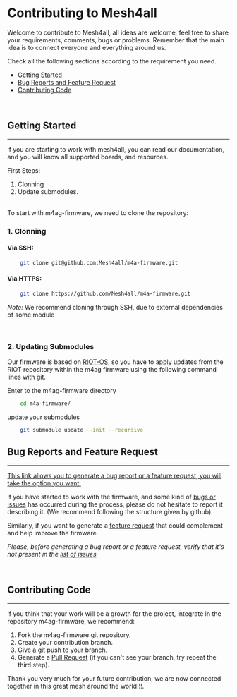 # Contributing to Mesh4all

Welcome to contribute to Mesh4all, all ideas are welcome, feel free to share your requirements, comments, bugs or problems.
Remember that the main idea is to connect everyone and everything around us.

Check all the following sections according to the requirement you need.

- <a href="#titlegs">Getting Started</a>
- <a href="#titlebrfr"> Bug Reports and Feature Request</a>
- <a href="#titlecc"> Contributing Code</a>

<br>

<h2 id="titlegs"> Getting Started </h2>

---

if you are starting to work with mesh4all, you can read our documentation, and you will know all supported boards, and resources.

First Steps:
1. Clonning
2. Update submodules.

<br>
To start with m4ag-firmware, we need to clone the repository:

<br>

### 1. Clonning

#### Via SSH:
```sh
    git clone git@github.com:Mesh4all/m4a-firmware.git
```
#### Via HTTPS:
```sh
    git clone https://github.com/Mesh4all/m4a-firmware.git
```

*Note:* We recommend cloning through SSH, due to external dependencies of some module

<br>

### 2. Updating Submodules

Our firmware is based on [RIOT-OS](https://github.com/RIOT-OS/RIOT), so you have to apply updates from the RIOT repository within the m4ag firmware using the following command lines with git.

Enter to the m4ag-firmware directory
```sh
    cd m4a-firmware/
```
update your submodules
```sh
    git submodule update --init --recursive
```

<h2 id="titlebrfr">  Bug Reports and Feature Request </h2>

---
[This link allows you to generate a bug report or a feature request, you will take the option you want.](https://github.com/Mesh4all/m4a-firmware/issues/new/choose)

if you have started to work with the firmware, and some kind of [bugs or issues](https://github.com/Mesh4all/m4a-firmware/issues/new?assignees=&labels=&template=bug_report.md) has occurred during the process, please do not hesitate to report it describing it. (We recommend following the structure given by github).

Similarly, if you want to generate a [feature request](https://github.com/Mesh4all/m4a-firmware/issues/new?assignees=&labels=&template=feature_request.md) that could complement and help improve the firmware.

*Please, before generating a bug report or a feature request, verify that it's not present in the [list of issues](https://github.com/Mesh4all/m4a-firmware/issues)*

<br>

<h2 id="titlecc"> Contributing Code </h2>

---

if you think that your work will be a growth for the project, integrate in the repository m4ag-firmware, we recommend:

1. Fork the m4ag-firmware git repository.
2. Create your contribution branch.
3. Give a git push to your branch.
4. Generate a [Pull Request](https://github.com/Mesh4all/m4a-firmware/compare) (if you can't see your branch, try repeat the third step).

Thank you very much for your future contribution, we are now connected together in this great mesh around the world!!!.
